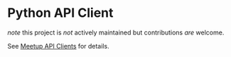 Python API Client
=================

_note_ this project is _not_ actively maintained but contributions _are_ welcome.

See [Meetup API Clients][1] for details.


[1]:http://www.meetup.com/meetup_api/clients/

